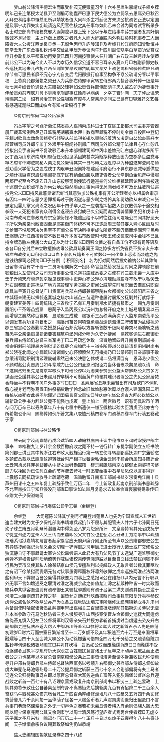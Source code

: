 <!-- { "loadSidebar": true } -->
　　梦山翁公讳溥字德宏生而禀受朴茂无便獧童习年十六补邑庠生嘉靖戊子领乡荐明年己丑连第授太湖县尹至则捐苛剔蠹严巳惠下民大德公为立祠系去思焉癸巳秋召入拜吏科给事中慨然思所以靖献者值大同军杀主将廷议方未决公抗疏乞正法以定国是及事宁功罪失实复疏请选风宪官往核之其任事每如此乙未会试为同考试官所录多名士时吏部尚书结权党邪大逞胸臆以要上笼下公以予与左给事中薛宗铠者发其奸惧微诚不足以悟　主上乃亟上疏攻之者凡九人而大奸距脱内外称快矣时死事者二人谪降者六人公授江西龙泉县丞一无愠色丙申升庐陵知县及考绩升松江府同知皆勤慎共职辛丑升广东佥事札钦州平交趾乱甲辰升参议丙午升四川副使以平白草蛮功受赏戊申升参政复以平都蛮功再受赏巳酉升河南按察使未任升湖广右布政三越月转左使葢前此公不以为淹今此人不以为幸历久信孚公道不容巳耳辛亥夏四月□右副都御史敕令巡抚其地未几改抚江西至则值岁旱议赈贷明年又旱又上疏乞蠲租省驿传供应凡调停节省可惠民者靡不究心宁府自变后弋阳郡摄行府事至构争不息公疏请分管以平事权　上特俞允郡藩赖之癸丑入为兵部右侍郎甲寅转左侍郎两为捷音事升俸一级是年秋七月考绩晋阶通议大夫赠祖父珪铨如公贵皆兵部侍郎荫子忠入监乙卯为捷音事升俸给赏如前丙辰升尚书掌南京刑部事任踰月以病痰一夕卒于官讣闻　天子悼之谥荣靖赐祭二坛　诏有司治其葬公性坦豁有度与人常亲厚少间立巳鲜有□容雅好文艺每有感遇辄题咏□而成帙今有知白堂稿行于世 

　　○南京刑部尚书冯公岳家状 

　　冯岳字望之号贞所浙江慈溪县人嘉靖丙戊科进士丁亥除工部都水司主事差管器册厂裁革常例殆尽己丑监税芜湖剏寘木匣十数商至即税不停时刻令商自投匣中登记于籍封贮县库数愈常额尽行倾解从前监税者辄以墨败近着清名者寔自公始庚寅升本部营缮司员外郎辛卯丁外艰甲午服阕补刑部广西司员外郎公精于法律且心存仁恕凡招拟出公手者尚书不复改驳乙未升本部福建司郎中丙申差恤刑江右虚心详谳多所平反丁酉为山东济南府知府莅任阅狱见系囚繁甚次第断拟释放囹圄为空郡多巨盗党与窜名府胥中踪迹跪秘人莫之觉公廉得其实一日尽縳之远近惊以为神盗遂屏迹问老恤孤劝善兴学俗为之变戊戌丁内艰辛丑服阕补福建延平府治行不异东郡议减驿逓供应之烦计擒巨盗窍眉缺嘴阖郡底宁民有纳金鱼腹以贿吏胥者公命卒剖鱼金见府中慑服两郡尸祝至今不废乙丑升山东按察司副使滨行适巡按何公维栢抵延因论列忤旨被逮守巡慑分宜积威不敢为何公地公毅然周旋其事何得无恙闻者叹不可及比往莅司任巡按党公以□□持风裁藩臬诸君鲜当其意独加公殊礼事有非公所理者亦以相属会审录有囚年十四时与恶少游惮祖母过于防闲遂与恶少弒之或怜其年尚幼欲从末减公曰张忠定见婴儿掌父尚杀之况囚年十四乎卒入之一应袭指挥招数人饮饮散偶争于途交相拳殴一人死犯者家贫众利得金遂诬应袭狱成巳久公疑而谳之得其情罪坐犯者戊申升河南布政司左参政周府宗室繁衍禄不能赡且给不以时往往诣司喧噪公曰同其好恶天子所以劝亲亲也敝窳固至是耶第衙门体统不可不正遂启周王禁其妄入殚心区画及时支给罔不悦服河决为患至不可御公亲历决所授吏成法所费不踰万缗而堤固河宁民免垫溺庚戊升江西按察使不数日寻升本省右布政使时弋阳王修卤簿取司中金钱不巳且持令牌恐胁左使屠公大山无以为计公取长□司移文阅之有自备工价不烦有司等语及查各□自分封后未尝敢擅修卤簿公欲具疏奏闻王闻之惊多方祈免省费不赀辛亥升本省左布政使司□积胥盘□□白不隶名尺籍者不可胜数公一日坐堂上悉索而决遣之先是钱粮解司必预纳□□子分例 
【 积胥别名】 名为打对同然后投文输纳公知其弊每日留参谒官有才干者一二员听用俟解文一投即命官监兑给发批回对同之弊顿除在前钱粮出入左使司之右司无所事事公惟总簿书库藏悉委之右使在司三载未尝一入库中壬子升顺天府府尹到京陛见视事府中吏弊山积公殚心清理勋戚宦寺不敢干以私癸丑升右副都御史巡抚湖广地方兼赞理军务贪墨之吏闻公威望先时解职而去羣属供职百废具举甲寅升总督湖广川贵军务兵部右侍郎兼都察院右佥都御史公以郧阳居三省之中城垣未建无以捍御遂奏城之蜡尔山诸苗三苗遗种也屡讨屡叛公抚剿并行献俘于　朝奏建容美等十四司统辖之三省敉宁乙卯五月奏剿卭水苗捷有银币之　赐九月奏剿酉阳小平茶等苗捷蒙　恩荫子入监丙辰公以沅州为总督开府之处土城易壤奏易以石而增廓之巍然称巨镇矣　显陵殿工成载　赐银币三品秩满荫次子入监东南倭荡平公以调发苗兵功复荷银币之　赐播州苗酋阿项骁勇善战煽诱湄潭三牌诸苗为乱侵扰旁郡三省震动公奏剿平之授总兵官石邦宪等以方畧斩首数千级阿项奔突马蹶檎斩之诸苗悉平公亲诣贼巢视诸要害建筑屯堡列戍分哨为久安计捷闻　赐敕奖谕进右都御史兼兵部右侍郎仍总督三省军务丁巳二月疏乞休致　温旨勉留四月升南京刑部尚书　祖宗旧制刑部理畿内刑狱词讼具载会典迨后十三道多所侵越公具疏请复旧制时尚书郑公晓在北闻之亦具疏以请诸御史心怀愤愤然无可指摘乃巳公掌邦刑日亲部事不敢怠缓诸司勤职刑清讼理畿辅肃然己未公决意乞休或谓二品将满当有　恩泽曷少俟公不顾时赵公贞吉周公如斗辈咸力止公公曰圣恩罔报臣力当休吾志决矣恳疏以请　命下遂飘然归里先是南京军粮久不时给公深以为虑集参赞张公鳌太常卿赵公贞吉多方谋画张公缓其事公归未踰月狞卒横不可制而黄户侍罹其难识者服公之先见公家居焚香静坐手不释卷不问户外事岁时□□□　圣寿展省丘墓未尝轻出有司及欵门不例见儆心褆身老而弥笃置田供祭捐赀助学怜念故旧优恤脉寡治糜以食饿人建漏泽园二所给棺以瘗死者此类不能磾述归田后言官交章论□隆庆庚午赵公贞吉大拜必欲起公以辅新政公手书力辞赵公竟不能强也戊寅　皇上加上　两宫徽号　诏有司具彩币羊酒存问万历辛巳以寿终享年八十有七箧中所遗仅一缣至假棺以殓大臣清贞至此亦古今所希觏也讣闻　赐祭葬如例所著文集八卷恤刑稿四卷军门疏稿四卷军门行稿五卷藏于家 

　　○南京刑部尚书林公略传 

　　林云同字汝雨嘉靖丙戌会试第四人改翰林庶吉士读中秘书以不谒时宰授户部主事奉　命榷税九江岁计余金数百檄府收之竟不持一钱行转广东提学副使立五经书院简列郡士讲业其中转浙江右布政入觐旌治行第一转左使寻转副都巡抚湖广宗藩骄恣多齮龁悉裁以法廪廪敛避转抚台时严相子世蕃索私谢金云同不顾会所属知县贿迁台史云同摘发其罪状世蕃从中挤之坐听勘回籍　穆宗嗣服起南京右都御史南都积习侈靡力以挽回为已任刊立会约节浮费去苛礼一时丕变给事中石星陆凤仪以言事得罪　上震怒云同抗疏论救寻上疏请老荷　温旨勉留升南京工部尚书以岁涝奏免江南十县芦州田课十之五四年复上疏辞予致仕万历二年　今上新政复起南京刑部尚书恳疏辞不允至南按江宁知县侵没刑部库□事论如法越月复恳求去位奉俞旨褒嘉特赐乘传归卒赠太子少保谥端简 

　　○南京刑部尚书行庵陈公其学志铭（余继登） 

　　余继登 
　　大司寇陈公讳其学别号行庵登州蓬莱人也先为宁国宣城人五世祖迪当建文时为太子少保礼部尚书靖难兵起抗节不屈与其配管夫人并六子七孙同日死幼子珠生甫五月乳母芮潜置沟中得免至八岁为怨家所讦　文皇帝特宥其死诏戊抚宁寻徙登州遂为登州人又三传而生鼎即公父大竹公也登弘治乙丑进士为给事中以疏劾权珰系诏狱嘉靖初用言者起家累官应天府尹廉介刚正所至有声以公贵赠都御史公生有异质抟闻强记为制义会文切理一铲浮靡之习甲辰戊进士授行人诸士或广交修名公独沉静自守不事趋谒太宰许公松皋尝语人此君大有乃父风节丁未选湖广道监察御史纠弹不避权贵缇帅陆炳倚势作威纵诸校乘传驿骚道路以目至自立钱法禁民间钱不得行民为罢市又使其私人徐某结京山侯元专擅盐利以挠鹾政人无敢言者公数其罪亟攻之有诏下徐某狱而责炳元各对状事虽得释而权奸凛然敬惮之戊申巡按两淮盐法两淮盐利甲天下弊窦百出公廉得其窽要为四事上之悉报可公在维扬□以内无言不行职以外无事不言如增通泰之堰清过淮之税减余盐之价值禁江滁之私贩种种皆一时实政而緫兵李某纵容羣盗则有疏奉御王某骚扰驿逓则有疏于吕梁二洪夫则疏其额设之滥于河漕二大臣则疏其迁转之非　诏皆允之庚戌升陜西按察司佥事镇庆阳复升榆林参议虏惮公威名敛不敢纵公亦严为之备五载秋防边境无事所缮修边堡两镇赖之寻升肃州兵备副使时哈密诸夷倡乱躬擐甲冑出嘉峪关三百里直抵墩煌防其猖獗边关恃以无虞升本省参政守花马池秋防者三虏人慑服寻升山西按察使晋左佥都御史巡抚大同适虏酋俺荅兀慎入犯左卫公督将军刘汉等亲矢石并授方畧斩首捕虏过当虏遁去癸亥升右副都御史巡抚陜西适大虏入中部洛川等处公□参将孟鸾大败之斩首百余人先是韩藩初建岁□财六万而宗室日繁渐增至十二万岁额不及其年积逋至六十万至是奉国将军融燸等百四十人至会城大噪公不为动徐檄藩司借帑金四万七千分给之又疏请留赃罚盐钞年例课税诸银以赈其□并列其状得　旨悉如公议而废融燸为庶□□而融燸不受诏逐逮者且执平凉知府祈天叙殴之百姓恇扰竞言诸王子反卒之不动声色戢乱而正法者公之力也某年以本官总督南京粮储公条上三事皆切漕务至请本拆兼收民尤称便焉寻升户部右侍郎兵部左侍郎总督陜西军务以考绩升右都御史兼兵部左侍郎总督如故虏大举寇花马池等处号二十万公提兵御之斩获三百七十余人会别部偏将有失士马者词连公公归待勘事既白即以厚官总督宣大军务逆酋丘富等入犯弘赐堡公督赵总兵迎战败之斩首一百七十有八诏理京营戎政复升南京刑部尚书以积劳三上疏乞罢政　上悯其劳特予致仕公自蕃臬至制府身不离塞恒先后擒斩虏九百有奇招降二千三百余人奋获马牛器械甚众修完墩台凡二千四百余座缮修濠墙凡八十四里又五万四千余丈修筑营舍凡六千余间加一品俸荫子侄各一人赐金币者九声震夷虏而退归田里绝口不言兵事门巷萧然课耕读之外无一切声色之奉若初未尝显贵者耕入有余则倡族人剏大忠祠以祀少保京兆两公其又余则市学以周士清风笃行望庐者式焉两台使者荐□无虚岁　天子嘉之予月米特　赐诏存问万历二十一年正月十日以疾终于正寝得年八十有奇讣闻　天子悼惜俞宗伯议赐葬致祭如例仍谥恭靖 

　　焦太史编辑国朝献征录卷之四十八终 

